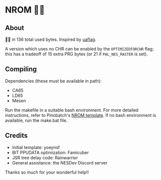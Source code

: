 # NROM 🏳️‍⚧️

## About

🏳️‍⚧️ in 136 total used bytes. Inspired by [uaflag](https://github.com/pinobatch/little-things-nes/tree/master/uaflag).

A version which uses no CHR can be enabled by the `OPTIMIZEDFORCHR` flag; this has a tradeoff of 15 extra PRG bytes (or 21 if `PAL_NES_RASTER` is set).

## Compiling

Dependencies (these must be available in path):
- CA65
- LD65
- Mesen

Run the makefile in a suitable bash environment. For more detailed instructions, refer to Pinobatch's [NROM template](https://github.com/pinobatch/nrom-template). If no bash environment is available, run the make.bat file.

## Credits

- Initial template: yoeynsf
- BIT PPUDATA optimization: Famicuber
- JSR tree delay code: Rainwarrior
- General assistance: the NESDev Discord server

Thanks so much for your wonderful help!!
